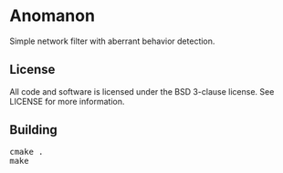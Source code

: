 Anomanon
========

Simple network filter with aberrant behavior detection.

License
-------

All code and software is licensed under the BSD 3-clause license.
See LICENSE for more information.

Building
--------
<pre>
cmake .
make
</pre>


